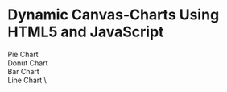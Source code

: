 # Dynamic Canvas-Charts Using HTML5 and JavaScript
Pie Chart \
Donut Chart \
Bar Chart \
Line Chart \

